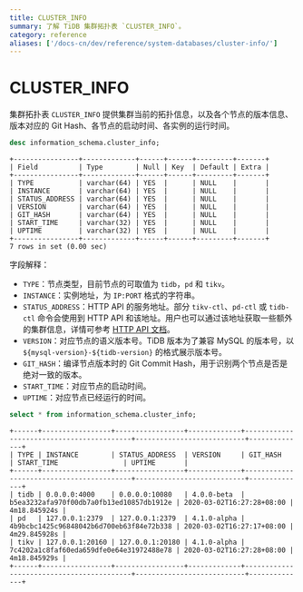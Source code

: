 ```yaml
---
title: CLUSTER_INFO
summary: 了解 TiDB 集群拓扑表 `CLUSTER_INFO`。
category: reference
aliases: ['/docs-cn/dev/reference/system-databases/cluster-info/']
---
```


# CLUSTER_INFO

集群拓扑表 `CLUSTER_INFO` 提供集群当前的拓扑信息，以及各个节点的版本信息、版本对应的 Git Hash、各节点的启动时间、各实例的运行时间。



```sql
desc information_schema.cluster_info;
```

```
+----------------+-------------+------+------+---------+-------+
| Field          | Type        | Null | Key  | Default | Extra |
+----------------+-------------+------+------+---------+-------+
| TYPE           | varchar(64) | YES  |      | NULL    |       |
| INSTANCE       | varchar(64) | YES  |      | NULL    |       |
| STATUS_ADDRESS | varchar(64) | YES  |      | NULL    |       |
| VERSION        | varchar(64) | YES  |      | NULL    |       |
| GIT_HASH       | varchar(64) | YES  |      | NULL    |       |
| START_TIME     | varchar(32) | YES  |      | NULL    |       |
| UPTIME         | varchar(32) | YES  |      | NULL    |       |
+----------------+-------------+------+------+---------+-------+
7 rows in set (0.00 sec)
```

字段解释：

* `TYPE`：节点类型，目前节点的可取值为 `tidb`，`pd` 和 `tikv`。
* `INSTANCE`：实例地址，为 `IP:PORT` 格式的字符串。
* `STATUS_ADDRESS`：HTTP API 的服务地址。部分 `tikv-ctl`、`pd-ctl` 或 `tidb-ctl` 命令会使用到 HTTP API 和该地址。用户也可以通过该地址获取一些额外的集群信息，详情可参考 [HTTP API 文档](https://github.com/pingcap/tidb/blob/master/docs/tidb_http_api.md)。
* `VERSION`：对应节点的语义版本号。TiDB 版本为了兼容 MySQL 的版本号，以 `${mysql-version}-${tidb-version}` 的格式展示版本号。
* `GIT_HASH`：编译节点版本时的 Git Commit Hash，用于识别两个节点是否是绝对一致的版本。
* `START_TIME`：对应节点的启动时间。
* `UPTIME`：对应节点已经运行的时间。



```sql
select * from information_schema.cluster_info;
```

```
+------+-----------------+-----------------+-------------+------------------------------------------+---------------------------+--------------+
| TYPE | INSTANCE        | STATUS_ADDRESS  | VERSION     | GIT_HASH                                 | START_TIME                | UPTIME       |
+------+-----------------+-----------------+-------------+------------------------------------------+---------------------------+--------------+
| tidb | 0.0.0.0:4000    | 0.0.0.0:10080   | 4.0.0-beta  | b5ea3232afa970f00db7a0fb13ed10857db1912e | 2020-03-02T16:27:28+08:00 | 4m18.845924s |
| pd   | 127.0.0.1:2379  | 127.0.0.1:2379  | 4.1.0-alpha | 4b9bcbc1425c96848042b6d700eb63f84e72b338 | 2020-03-02T16:27:17+08:00 | 4m29.845928s |
| tikv | 127.0.0.1:20160 | 127.0.0.1:20180 | 4.1.0-alpha | 7c4202a1c8faf60eda659dfe0e64e31972488e78 | 2020-03-02T16:27:28+08:00 | 4m18.845929s |
+------+-----------------+-----------------+-------------+------------------------------------------+---------------------------+--------------+
```
